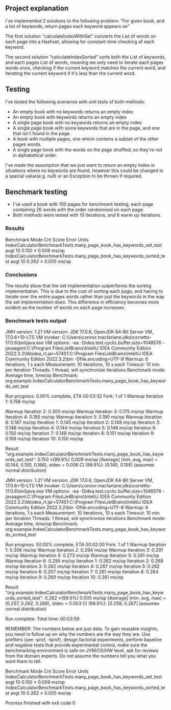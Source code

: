 ## Project explanation
I've implemented 2 solutions to the following problem:
"For given book, and a list of keywords, return pages each keyword appears on"

The first solution "calculateIndexWithSet" converts the List of words on each page into a Hashset, allowing
for constant-time checking of each keyword. 

The second solution "calculateIndexSorted" sorts both the List of keywords, and each pages List of words, meaning
we only need to iterate each pages words once, checking if the current keyword matches the current word,
and iterating the current keyword if it's less than the current word.

## Testing
I've tested the following scenarios with unit tests of both methods:
- An empty book with no keywords returns an empty index
- An empty book with keywords returns an empty index
- A single page book with no keywords returns an empty index
- A single page book with some keywords that are in the page, and one that isn't found in the page.
- A book with multiple pages, one which contains a subset of the other pages words.
- A single page book with the words on the page shuffled, so they're not in alphabetical order.

I've made the assumption that we just want to return an empty Index in situations where no keywords are found,
however this could be changed to a special value(e.g. null) or an Exception to be thrown if required.

## Benchmark testing

- I've used a book with 100 pages for benchmark testing, each page containing 26 words with the order randomised on each page.
- Both methods were tested with 10 iterations, and 6 warm up iterations.

### Results
Benchmark                                                              Mode  Cnt  Score   Error  Units
IndexCalculatorBenchmarkTests.many_page_book_has_keywords_set_test     avgt   10  0.150 ± 0.009  ms/op
IndexCalculatorBenchmarkTests.many_page_book_has_keywords_sorted_test  avgt   10  0.262 ± 0.005  ms/op

### Conclusions
The results show that the set implementation outperforms the sorting implementation. This is due to the cost of sorting each page, and having to iterate over
the entire pages words rather than just the keywords in the way the set implementation does. This difference in efficiency becomes more evident as the number of words
on each page increases.

### Benchmark tests output
JMH version: 1.21
 VM version: JDK 17.0.6, OpenJDK 64-Bit Server VM, 17.0.6+10-LTS
 VM invoker: C:\Users\connor.macfarlane\.jdks\corretto-17.0.6\bin\java.exe
 VM options: -ea -Didea.test.cyclic.buffer.size=1048576 -javaagent:C:\Program Files\JetBrains\IntelliJ IDEA Community Edition 2022.3.2\lib\idea_rt.jar=57451:C:\Program Files\JetBrains\IntelliJ IDEA Community Edition 2022.3.2\bin -Dfile.encoding=UTF-8
 Warmup: 6 iterations, 1 s each
 Measurement: 10 iterations, 10 s each
 Timeout: 10 min per iteration
 Threads: 1 thread, will synchronize iterations
 Benchmark mode: Average time, time/op
 Benchmark: org.example.IndexCalculatorBenchmarkTests.many_page_book_has_keywords_set_test

 Run progress: 0.00% complete, ETA 00:03:32
 Fork: 1 of 1
 Warmup Iteration   1: 0.158 ms/op

 Warmup Iteration   2: 0.300 ms/op
 Warmup Iteration   3: 0.175 ms/op
 Warmup Iteration   4: 0.185 ms/op
 Warmup Iteration   5: 0.190 ms/op
 Warmup Iteration   6: 0.187 ms/op
Iteration   1: 0.145 ms/op
Iteration   2: 0.148 ms/op
Iteration   3: 0.148 ms/op
Iteration   4: 0.144 ms/op
Iteration   5: 0.146 ms/op
Iteration   6: 0.150 ms/op
Iteration   7: 0.148 ms/op
Iteration   8: 0.151 ms/op
Iteration   9: 0.166 ms/op
Iteration  10: 0.150 ms/op


Result "org.example.IndexCalculatorBenchmarkTests.many_page_book_has_keywords_set_test":
0.150 ±(99.9%) 0.009 ms/op [Average]
(min, avg, max) = (0.144, 0.150, 0.166), stdev = 0.006
CI (99.9%): [0.140, 0.159] (assumes normal distribution)


 JMH version: 1.21
 VM version: JDK 17.0.6, OpenJDK 64-Bit Server VM, 17.0.6+10-LTS
 VM invoker: C:\Users\connor.macfarlane\.jdks\corretto-17.0.6\bin\java.exe
 VM options: -ea -Didea.test.cyclic.buffer.size=1048576 -javaagent:C:\Program Files\JetBrains\IntelliJ IDEA Community Edition 2022.3.2\lib\idea_rt.jar=57451:C:\Program Files\JetBrains\IntelliJ IDEA Community Edition 2022.3.2\bin -Dfile.encoding=UTF-8
 Warmup: 6 iterations, 1 s each
 Measurement: 10 iterations, 10 s each
 Timeout: 10 min per iteration
 Threads: 1 thread, will synchronize iterations
 Benchmark mode: Average time, time/op
 Benchmark: org.example.IndexCalculatorBenchmarkTests.many_page_book_has_keywords_sorted_test

 Run progress: 50.00% complete, ETA 00:02:00
 Fork: 1 of 1
 Warmup Iteration   1: 0.306 ms/op
 Warmup Iteration   2: 0.294 ms/op
 Warmup Iteration   3: 0.291 ms/op
 Warmup Iteration   4: 0.273 ms/op
 Warmup Iteration   5: 0.341 ms/op
 Warmup Iteration   6: 0.295 ms/op
Iteration   1: 0.262 ms/op
Iteration   2: 0.268 ms/op
Iteration   3: 0.262 ms/op
Iteration   4: 0.267 ms/op
Iteration   5: 0.262 ms/op
Iteration   6: 0.257 ms/op
Iteration   7: 0.261 ms/op
Iteration   8: 0.264 ms/op
Iteration   9: 0.260 ms/op
Iteration  10: 0.261 ms/op


Result "org.example.IndexCalculatorBenchmarkTests.many_page_book_has_keywords_sorted_test":
0.262 ±(99.9%) 0.005 ms/op [Average]
(min, avg, max) = (0.257, 0.262, 0.268), stdev = 0.003
CI (99.9%): [0.258, 0.267] (assumes normal distribution)


 Run complete. Total time: 00:03:59

REMEMBER: The numbers below are just data. To gain reusable insights, you need to follow up on
why the numbers are the way they are. Use profilers (see -prof, -lprof), design factorial
experiments, perform baseline and negative tests that provide experimental control, make sure
the benchmarking environment is safe on JVM/OS/HW level, ask for reviews from the domain experts.
Do not assume the numbers tell you what you want them to tell.

Benchmark                                                              Mode  Cnt  Score   Error  Units
IndexCalculatorBenchmarkTests.many_page_book_has_keywords_set_test     avgt   10  0.150 ± 0.009  ms/op
IndexCalculatorBenchmarkTests.many_page_book_has_keywords_sorted_test  avgt   10  0.262 ± 0.005  ms/op

Process finished with exit code 0